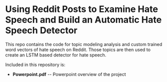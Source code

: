 # Using Reddit Posts to Examine Hate Speech and Build an Automatic Hate Speech Detector

This repo contains the code for topic modeling analysis and custom trained word vectors of hate speech on Reddit. Those topics are then used to create an LSTM based detector for hate speech.

Included in this repository is:

* **Powerpoint.pdf** -- Powerpoint overview of the project
